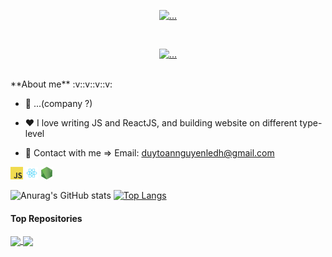 <p align="center"><a href="https://anuraghazra.github.io"><img width="80%" alt="..." src="./img/text-1659378586387.png" /></a></p>
<br/>
<p align="center"><a href="https://anuraghazra.github.io"><img width="40%" alt="..." src="./img/text-1659378606549.png" /></a></p>
<br/>
**About me** :v::v::v::v:

- 💼 ...(company ?)

- ❤️ I love writing JS and ReactJS, and building website on different type-level

- 💬 Contact with me => Email: duytoannguyenledh@gmail.com

<code><img height="20" alt="javascript" src="https://raw.githubusercontent.com/github/explore/80688e429a7d4ef2fca1e82350fe8e3517d3494d/topics/javascript/javascript.png"></code>
<code><img height="20" alt="react" src="https://raw.githubusercontent.com/github/explore/80688e429a7d4ef2fca1e82350fe8e3517d3494d/topics/react/react.png"></code>
<code><img height="20" alt="nodejs" src="https://raw.githubusercontent.com/github/explore/80688e429a7d4ef2fca1e82350fe8e3517d3494d/topics/nodejs/nodejs.png"></code>    

![Anurag's GitHub stats](https://github-readme-stats.vercel.app/api?username=sDuyToans&show_icons=true&theme=shades-of-purple)
[![Top Langs](https://github-readme-stats.vercel.app/api/top-langs/?username=sDuyToans&layout=compact)](https://github.com/anuraghazra/github-readme-stats)

#### Top Repositories


<a href="https://github.com/anuraghazra/github-readme-stats">
  <img align="center" src="https://github-readme-stats.vercel.app/api/pin/?username=sDuyToans&repo=crwn-clothingShop" />
</a>
<a href="https://github.com/anuraghazra/convoychat">
  <img align="center" src="https://github-readme-stats.vercel.app/api/pin/?username=sDuyToans&repo=DTShopDog" />
</a>
